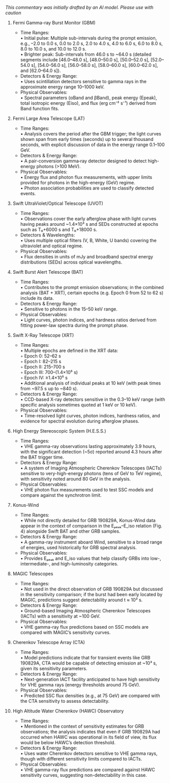 _This commentary was initially drafted by an AI model. Please use with caution_

1. Fermi Gamma-ray Burst Monitor (GBM)  
   - Time Ranges:  
     • Initial pulse: Multiple sub-intervals during the prompt emission, e.g., –2.0 to 0.0 s, 0.0 to 2.0 s, 2.0 to 4.0 s, 4.0 to 6.0 s, 6.0 to 8.0 s, 8.0 to 10.0 s, and 10.0 to 12.0 s.  
     • Brighter peak: Sub-intervals from 46.0 s to ~64.0 s (detailed segments include [46.0–48.0 s], [48.0–50.0 s], [50.0–52.0 s], [52.0–54.0 s], [54.0–56.0 s], [56.0–58.0 s], [58.0–60.0 s], [60.0–62.0 s], and [62.0–64.0 s]).  
   - Detectors & Energy Range:  
     • Uses scintillation detectors sensitive to gamma rays in the approximate energy range 10–1000 keV.  
   - Physical Observables:  
     • Spectral parameters (αBand and βBand), peak energy (Epeak), total isotropic energy (Eiso), and flux (erg cm⁻² s⁻¹) derived from Band function fits.  

2. Fermi Large Area Telescope (LAT)  
   - Time Ranges:  
     • Analysis covers the period after the GBM trigger; the light curves shown span from early times (seconds) up to several thousand seconds, with explicit discussion of data in the energy range 0.1–100 GeV.  
   - Detectors & Energy Range:  
     • A pair-conversion gamma‐ray detector designed to detect high-energy photons (>100 MeV).  
   - Physical Observables:  
     • Energy flux and photon flux measurements, with upper limits provided for photons in the high-energy (GeV) regime.  
     • Photon association probabilities are used to classify detected events.  

3. Swift UltraViolet/Optical Telescope (UVOT)  
   - Time Ranges:  
     • Observations cover the early afterglow phase with light curves having peaks around ~1.4×10³ s and SEDs constructed at epochs such as T₀+6000 s and T₀+18000 s.  
   - Detectors & Wavelengths:  
     • Uses multiple optical filters (V, B, White, U bands) covering the ultraviolet and optical regime.  
   - Physical Observables:  
     • Flux densities in units of mJy and broadband spectral energy distributions (SEDs) across optical wavelengths.  

4. Swift Burst Alert Telescope (BAT)  
   - Time Ranges:  
     • Contributes to the prompt emission observations; in the combined analysis (BAT + XRT), certain epochs (e.g. Epoch 0 from 52 to 62 s) include its data.  
   - Detectors & Energy Range:  
     • Sensitive to photons in the 15–50 keV range.  
   - Physical Observables:  
     • Light curves, photon indices, and hardness ratios derived from fitting power-law spectra during the prompt phase.  

5. Swift X-Ray Telescope (XRT)  
   - Time Ranges:  
     • Multiple epochs are defined in the XRT data:  
       ◦ Epoch 0: 52–62 s  
       ◦ Epoch I: 82–215 s  
       ◦ Epoch II: 215–700 s  
       ◦ Epoch III: 700–(1.4×10⁵ s)  
       ◦ Epoch IV: ≥1.4×10⁵ s  
     • Additional analysis of individual peaks at 10 keV (with peak times from ~97.5 s up to ~840 s).  
   - Detectors & Energy Range:  
     • CCD-based X-ray detectors sensitive in the 0.3–10 keV range (with specific analysis sometimes quoted at 1 keV or 10 keV).  
   - Physical Observables:  
     • Time-resolved light curves, photon indices, hardness ratios, and evidence for spectral evolution during afterglow phases.  

6. High Energy Stereoscopic System (H.E.S.S.)  
   - Time Ranges:  
     • VHE gamma-ray observations lasting approximately 3.9 hours, with the significant detection (~5σ) reported around 4.3 hours after the BAT trigger time.  
   - Detectors & Energy Range:  
     • A system of Imaging Atmospheric Cherenkov Telescopes (IACTs) sensitive to very-high-energy photons (tens of GeV to TeV regime), with sensitivity noted around 80 GeV in the analysis.  
   - Physical Observables:  
     • VHE photon flux measurements used to test SSC models and compare against the synchrotron limit.  

7. Konus-Wind  
   - Time Ranges:  
     • While not directly detailed for GRB 190829A, Konus-Wind data appear in the context of comparison in the Eₚₑₐₖ–E_iso relation (Fig. 4) alongside Swift BAT and other GRB samples.  
   - Detectors & Energy Range:  
     • A gamma-ray instrument aboard Wind, sensitive to a broad range of energies, used historically for GRB spectral analysis.  
   - Physical Observables:  
     • Provides Eₚₑₐₖ and E_iso values that help classify GRBs into low-, intermediate-, and high-luminosity categories.  

8. MAGIC Telescopes  
   - Time Ranges:  
     • Not used in the direct observation of GRB 190829A but discussed in the sensitivity comparison; if the burst had been early located by MAGIC, predictions suggest detectability around t ≈ 10³ s.  
   - Detectors & Energy Range:  
     • Ground-based Imaging Atmospheric Cherenkov Telescopes (IACTs) with a sensitivity at ~100 GeV.  
   - Physical Observables:  
     • VHE gamma-ray flux predictions based on SSC models are compared with MAGIC’s sensitivity curves.  

9. Cherenkov Telescope Array (CTA)  
   - Time Ranges:  
     • Model predictions indicate that for transient events like GRB 190829A, CTA would be capable of detecting emission at ~10³ s, given its sensitivity parameters.  
   - Detectors & Energy Range:  
     • Next-generation IACT facility anticipated to have high sensitivity for VHE gamma rays (energy thresholds around 75 GeV).  
   - Physical Observables:  
     • Predicted SSC flux densities (e.g., at 75 GeV) are compared with the CTA sensitivity to assess detectability.  

10. High Altitude Water Cherenkov (HAWC) Observatory  
    - Time Ranges:  
      • Mentioned in the context of sensitivity estimates for GRB observations; the analysis indicates that even if GRB 190829A had occurred when HAWC was operational in its field of view, its flux would be below HAWC’s detection threshold.  
    - Detectors & Energy Range:  
      • Uses water Cherenkov detectors sensitive to VHE gamma rays, though with different sensitivity limits compared to IACTs.  
    - Physical Observables:  
      • VHE gamma-ray flux predictions are compared against HAWC sensitivity curves, suggesting non-detectability in this case.
